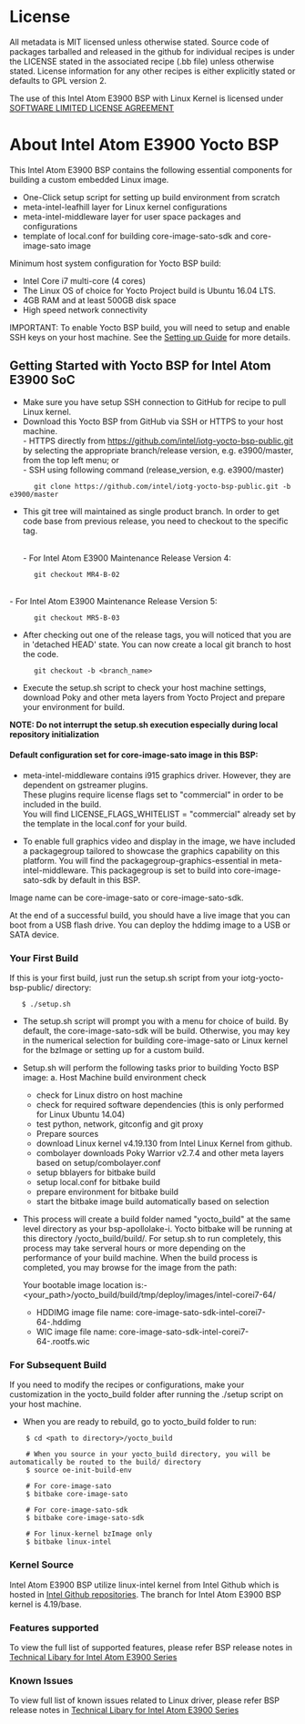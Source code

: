 # License
All metadata is MIT licensed unless otherwise stated. Source code of packages
tarballed and released in the github for individual recipes is under the LICENSE
stated in the associated recipe (.bb file) unless otherwise stated.
License information for any other recipes is either explicitly stated or defaults to GPL version 2.

The use of this Intel Atom E3900 BSP with Linux Kernel is licensed under [SOFTWARE LIMITED LICENSE AGREEMENT](https://github.com/intel/iotg-yocto-bsp-public/blob/e3900/master/Intel%20Software%20License_15Oct15.pdf)

# About Intel Atom E3900 Yocto BSP
This Intel Atom E3900 BSP contains the following essential components for building a custom embedded Linux image.
- One-Click setup script for setting up build environment from scratch
- meta-intel-leafhill layer for Linux kernel configurations
- meta-intel-middleware layer for user space packages and configurations
- template of local.conf for building core-image-sato-sdk and core-image-sato image

Minimum host system configuration for Yocto BSP build:
- Intel Core i7 multi-core (4 cores)
- The Linux OS of choice for Yocto Project build is Ubuntu 16.04 LTS.
- 4GB RAM and at least 500GB disk space
- High speed network connectivity

IMPORTANT: To enable Yocto BSP build, you will need to setup and enable SSH keys on your host machine.
See the [Setting up Guide](https://github.com/intel/iotg-yocto-bsp-public/wiki/SSH-Setup-Guide-for-New-Users) for more details.

## Getting Started with Yocto BSP for Intel Atom E3900 SoC
- Make sure you have setup SSH connection to GitHub for recipe to pull Linux kernel.
- Download this Yocto BSP from GitHub via SSH or HTTPS to your host machine.
   <br> - HTTPS directly from https://github.com/intel/iotg-yocto-bsp-public.git by selecting the appropriate branch/release version, e.g. e3900/master, from the top left menu; or
   <br> - SSH using following command (release_version, e.g. e3900/master)
```
      git clone https://github.com/intel/iotg-yocto-bsp-public.git -b e3900/master
```
- This git tree will maintained as single product branch. In order to get code base from previous release, you need to checkout to the specific tag.

   <br> - For Intel Atom E3900 Maintenance Release Version 4:
```
      git checkout MR4-B-02
```
   <br> - For Intel Atom E3900 Maintenance Release Version 5:
```
      git checkout MR5-B-03
```
- After checking out one of the release tags, you will noticed that you are in 'detached HEAD' state. You can now create a local git branch to host the code.
```
      git checkout -b <branch_name>
```
- Execute the setup.sh script to check your host machine settings, download Poky and other meta layers from Yocto Project and prepare your environment for build.

**NOTE: Do not interrupt the setup.sh execution especially during local repository initialization**

#### Default configuration set for core-image-sato image in this BSP:
- meta-intel-middleware contains i915 graphics driver. However, they are dependent on gstreamer plugins.
  <br> These plugins require license flags set to "commercial" in order to be included in the build.
  <br> You will find LICENSE_FLAGS_WHITELIST = "commercial" already set by the template in the local.conf for your build.

- To enable full graphics video and display in the image, we have included a packagegroup tailored to showcase the graphics capability on this platform.
You will find the packagegroup-graphics-essential in meta-intel-middleware.
This packagegroup is set to build into core-image-sato-sdk by default in this BSP.

Image name can be core-image-sato or core-image-sato-sdk.

At the end of a successful build, you should have a live image that you can boot from a USB flash drive.
You can deploy the hddimg image to a USB or SATA device.

### Your First Build
If this is your first build, just run the setup.sh script from your iotg-yocto-bsp-public/ directory:
```
   $ ./setup.sh
```

- The setup.sh script will prompt you with a menu for choice of build.
   By default, the core-image-sato-sdk will be build.
   Otherwise, you may key in the numerical selection for building core-image-sato or Linux kernel for the bzImage
   or setting up for a custom build.

- Setup.sh will perform the following tasks prior to building Yocto BSP image:
   a. Host Machine build environment check
	- check for Linux distro on host machine
	- check for required software dependencies (this is only performed for Linux Ubuntu 14.04)
	- test python, network, gitconfig and git proxy
	- Prepare sources
	- download Linux kernel v4.19.130 from Intel Linux Kernel from github.
	- combolayer downloads Poky Warrior v2.7.4 and other meta layers based on setup/combolayer.conf
	- setup bblayers for bitbake build
	- setup local.conf for bitbake build
	- prepare environment for bitbake build
	- start the bitbake image build automatically based on selection

- This process will create a build folder named "yocto_build" at the same level directory as your bsp-apollolake-i.
  Yocto bitbake will be running at this directory <your path>/yocto_build/build/.
  For setup.sh to run completely, this process may take serveral hours or more depending on the performance
  of your build machine. When the build process is completed, you may browse for the image from the path:

   Your bootable image location is:-
   <your_path>/yocto_build/build/tmp/deploy/images/intel-corei7-64/
	- HDDIMG image file name: core-image-sato-sdk-intel-corei7-64-<build-date-time>.hddimg
	- WIC image file name: core-image-sato-sdk-intel-corei7-64-<build-date-time>.rootfs.wic
### For Subsequent Build
If you need to modify the recipes or configurations, make your customization in the yocto_build folder after running the ./setup script on your host machine.

- When you are ready to rebuild, go to yocto_build folder to run:
```
	$ cd <path to directory>/yocto_build

	# When you source in your yocto_build directory, you will be automatically be routed to the build/ directory
	$ source oe-init-build-env

	# For core-image-sato
	$ bitbake core-image-sato

	# For core-image-sato-sdk
	$ bitbake core-image-sato-sdk

	# For linux-kernel bzImage only
	$ bitbake linux-intel
```

### Kernel Source
Intel Atom E3900 BSP utilize linux-intel kernel from Intel Github which is hosted in [Intel Github repositories](https://github.com/intel/linux-intel-lts). The branch for Intel Atom E3900 BSP kernel is 4.19/base.

### Features supported
To view the full list of supported features, please refer BSP release notes in [Technical Libary for Intel Atom E3900 Series](https://www.intel.com/content/www/us/en/embedded/products/apollo-lake/technical-library.html)

### Known Issues
To view full list of known issues related to Linux driver, please refer BSP release notes in [Technical Libary for Intel Atom E3900 Series](https://www.intel.com/content/www/us/en/embedded/products/apollo-lake/technical-library.html)
